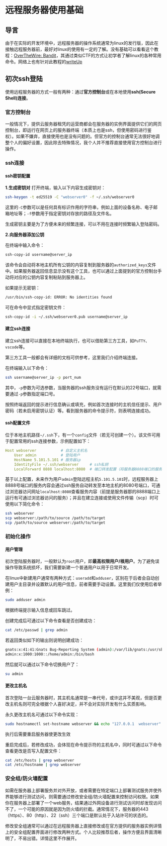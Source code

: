 # 远程服务器使用基础

## 导言

由于在实际的开发环境中，远程服务器的操作系统通常为linux的发行版，因此在接触远程服务器前，最好对linux的使用有一定的了解。没有基础可以看看这个教程：[OverTheWire: Bandit](https://overthewire.org/wargames/bandit/)，其通过类似CTF的方式让初学者了解linux的各种常用命令。网络上也有针对此教程的[writeUp](https://juejin.cn/post/7234467007717982268)

## 初次ssh登陆

使用远程服务器的方式一般有两种：通过**官方控制台**或在本地使用**ssh(Secure Shell)连接**。

### 官方控制台
一般情况下，提供云服务器租凭的运营商都会在服务器的实例界面提供它们的网页控制台，即运行在网页上的服务器终端（本质上也是ssh，但使用密码进行鉴权）。如果不嫌弃，直接使用也是没有问题的。但官方的控制台通常无法很好地调整个人的偏好设置，因此除去特殊情况，我个人并不推荐直接使用官方控制台进行操作。

### ssh连接

#### ssh密钥配置

**1.生成密钥对**
打开终端，输入以下内容生成密钥对：

```bash
ssh-keygen -t ed25519 -C "webserver0" -f ~/.ssh/webserver0
```

这里的`-C`参数可以是任何具有标识作用的字符串，例如上面的设备名称、电子邮箱地址等；`-f`参数用于指定密钥对存放的路径及文件名。

生成密钥主要是为了方便未来的频繁连接，可以不用在连接时频繁输入登陆密码。

**2.向服务器添加公钥**

在终端中输入命令：

```bash
ssh-copy-id username@server_ip
```

该命令会自动将本地主机所有公钥的内容复制到服务器的`authorized_keys`文件中。如果服务器返回信息显示没有这个工具，也可以通过上面提到的官方控制台手动将对应的公钥内容复制粘贴到服务器上。

如果提示无密钥：
```bash
/usr/bin/ssh-copy-id: ERROR: No identities found
```
可在命令中显式指定密钥文件：
```bash
ssh-copy-id -i ~/.ssh/webserver0.pub username@server_ip
```

#### 建立ssh连接

建立ssh连接可以直接在本地终端执行，也可以借助第三方工具，如`PuTTY`、`vscode`等。

第三方工具一般都会有详细的文档可供参考，这里我们介绍终端连接。

在终端输入以下命令：

```bash
ssh username@server_ip -p port_num 
```

其中，`-p`参数为可选参数，当服务器的ssh服务没有运行在默认的22号端口，就需要通过`-p`参数指定端口号。

按照终端返回的提示进行信息确认或填充，例如首次连接时的主机信任提示、用户密码（若未启用密钥认证）等。看到服务器的命令提示符，则表明连接成功。

#### ssh配置文件

位于本地主机路径`~/.ssh`下，有一个`config`文件（若无可创建一个）。该文件可用于配置常用的ssh连接参数，示例配置如下：

```yml
Host webserver           # 自定义主机名
    User admin           # 登陆用户
    HostName 5.101.5.101 # 服务器ip
    IdentityFile ~/.ssh/webserver     # ssh私钥
    LocalForward 8888 localhost:8080  # 端口转发配置（将服务器8888端口的服务信息转发至本地主机的8080号端口）
```

基于以上配置，未来作为用户`admin`登陆远程主机`5.101.5.101`时，远程服务器上8888号端口的服务内容会通过ssh服务自动转发至本地主机的8080号端口，可通过浏览器访问网址`localhost:8080`查看服务内容（前提是服务器那的8888端口上运行有可通过浏览器访问的服务）；并且在建立连接或使用文件传输（scp）时可使用以下简化命令：

```bash
ssh webserver
scp webserver:/path/to/source /path/to/target
scp /path/to/source webserver:/path/to/target
```

### 初始化操作

#### 用户管理
初次登陆服务器时，一般默认为`root`用户，即**最高权限用户/根用户**。为了避免误操作导致系统损坏，我们需要新建一个普通用户以用于日常开发。

在linux中新建用户通常有两种方式：`useradd`和`adduser`，区别在于后者会自动创建用户主目录并设置默认的用户信息，前者需要手动设置。这里我们仅使用后者举例：

```bash
sudo adduser admin
```

根据终端提示输入信息或回车跳过。

创建完成后可通过以下命令查看是否创建成功：

```bash
cat /etc/passwd | grep admin
```

若返回类似如下的输出则说明创建成功：

```bash
gnats:x:41:41:Gnats Bug-Reporting System (admin):/var/lib/gnats:/usr/sbin/nologin
admin:x:1000:1000::/home/admin:/bin/bash
```

然后就可以通过以下命令切换用户了：

```bash
su admin
```

#### 更改主机名

首次登陆一台云服务器时，其主机名通常是一串代号，或许这并不美观，但是否更改主机名则可完全根据个人喜好决定，并不会对实际开发有什么实质影响。

永久更改主机名可通过以下命令实现：

```bash
sudo hostnamectl set-hostname webserver && echo "127.0.0.1  webserver" | sudo tee -a /etc/hosts
```

执行后需要重启服务器使更改生效

重启完成后，若修改成功，会体现在命令提示符的主机名中，同时可通过以下命令查看更改是否写入配置文件：

```bash
cat /etc/hosts | grep webserver
cat /etc/hostname | grep webserver
```

### 安全组/防火墙配置

如需在服务器上部署服务并对外开放，或者需要在特定端口上部署测试服务并使外界能够进行测试访问，则需要通过修改安全组/防火墙配置来控制访问权限。如果你在服务器上部署了一个web服务，结果通过外网设备进行测试访问时却发现访问不了，一个可能的原因就是因为防火墙的拦截。通常情况下，服务器的443（https）、80（http）、22（ssh）三个端口是默认处于入站许可的状态的。

修改安全组通常可以通过在远程服务器上直接修改或在官方提供的服务器实例详情上的安全组配置界面进行修改两种方式。个人比较推荐后者，操作方便且界面清晰明了，不易出错。详情这里不作展开。
